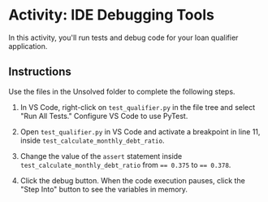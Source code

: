 # Activity: IDE Debugging Tools

In this activity, you'll run tests and debug code for your loan qualifier application.

## Instructions

Use the files in the Unsolved folder to complete the following steps.

1. In VS Code, right-click on `test_qualifier.py` in the file tree and select "Run All Tests." Configure VS Code to use PyTest.

2. Open `test_qualifier.py` in VS Code and activate a breakpoint in line 11, inside `test_calculate_monthly_debt_ratio`.

3. Change the value of the `assert` statement inside `test_calculate_monthly_debt_ratio` from `== 0.375` to `== 0.378`.

4. Click the debug button. When the code execution pauses, click the "Step Into" button to see the variables in memory.
